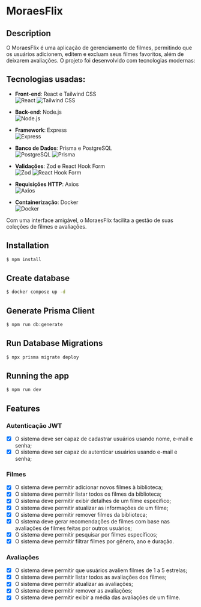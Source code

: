 <p align="center">
  <h1>MoraesFlix</h1>
</p>

## Description

O MoraesFlix é uma aplicação de gerenciamento de filmes, permitindo que os usuários adicionem, editem e excluam seus filmes favoritos, além de deixarem avaliações. O projeto foi desenvolvido com tecnologias modernas:

## Tecnologias usadas:
- **Front-end**: React e Tailwind CSS  
  <img src="https://img.shields.io/badge/React-61DAFB?style=flat-square&logo=react&logoColor=black" alt="React" />
  <img src="https://img.shields.io/badge/TailwindCSS-38B2AC?style=flat-square&logo=tailwind-css&logoColor=white" alt="Tailwind CSS" />

- **Back-end**: Node.js  
  <img src="https://img.shields.io/badge/Node.js-339933?style=flat-square&logo=node.js&logoColor=white" alt="Node.js" />

- **Framework**: Express  
  <img src="https://img.shields.io/badge/Express-000000?style=flat-square&logo=express&logoColor=white" alt="Express" />

- **Banco de Dados**: Prisma e PostgreSQL  
  <img src="https://img.shields.io/badge/PostgreSQL-336791?style=flat-square&logo=postgresql&logoColor=white" alt="PostgreSQL" />
  <img src="https://img.shields.io/badge/Prisma-2D3748?style=flat-square&logo=prisma&logoColor=white" alt="Prisma" />

- **Validações**: Zod e React Hook Form  
  <img src="https://img.shields.io/badge/Zod-2F8F4F?style=flat-square&logo=zod&logoColor=white" alt="Zod" />
  <img src="https://img.shields.io/badge/React%20Hook%20Form-EC5990?style=flat-square&logo=react-hook-form&logoColor=white" alt="React Hook Form" />

- **Requisições HTTP**: Axios  
  <img src="https://img.shields.io/badge/Axios-5A29E4?style=flat-square&logo=axios&logoColor=white" alt="Axios" />

- **Containerização**: Docker  
  <img src="https://img.shields.io/badge/Docker-2496ED?style=flat-square&logo=docker&logoColor=white" alt="Docker" />

Com uma interface amigável, o MoraesFlix facilita a gestão de suas coleções de filmes e avaliações.

## Installation

```bash
$ npm install
```

## Create database
```bash
$ docker compose up -d
```

## Generate Prisma Client

```bash
$ npm run db:generate
```

## Run Database Migrations

```bash
$ npx prisma migrate deploy
```

## Running the app

```bash
$ npm run dev
```
## Features

### Autenticação JWT

- [x] O sistema deve ser capaz de cadastrar usuários usando nome, e-mail e senha;
- [x] O sistema deve ser capaz de autenticar usuários usando e-mail e senha;

### Filmes

- [x] O sistema deve permitir adicionar novos filmes à biblioteca;
- [x] O sistema deve permitir listar todos os filmes da biblioteca;
- [x] O sistema deve permitir exibir detalhes de um filme específico;
- [x] O sistema deve permitir atualizar as informações de um filme;
- [x] O sistema deve permitir remover filmes da biblioteca;
- [x] O sistema deve gerar recomendações de filmes com base nas avaliações de filmes feitas por outros usuários;
- [x] O sistema deve permitir pesquisar por filmes específicos;
- [x] O sistema deve permitir filtrar filmes por gênero, ano e duração.

### Avaliações

- [x] O sistema deve permitir que usuários avaliem filmes de 1 a 5 estrelas;
- [x] O sistema deve permitir listar todos as avaliações dos filmes;
- [x] O sistema deve permitir atualizar as avaliações;
- [x] O sistema deve permitir remover as avaliações;
- [x] O sistema deve permitir exibir a média das avaliações de um filme.
